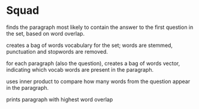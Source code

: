 # Squad
finds the paragraph most likely to contain the answer to the first question in the set, based on word overlap.

creates a bag of words vocabulary for the set; words are stemmed, punctuation and stopwords are removed.

for each paragraph (also the question), creates a bag of words vector, indicating which vocab words are 
present in the paragraph.

uses inner product to compare how many words from the question appear in the paragraph.

prints paragraph with highest word overlap
